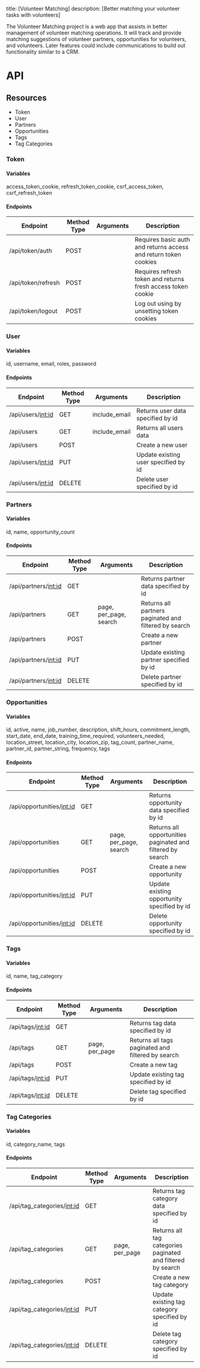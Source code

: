 title: [Volunteer Matching]
description: [Better matching your volunteer tasks with volunteers]

The Volunteer Matching project is a web app that assists in better management of volunteer matching operations. It will track and provide matching suggestions of volunteer partners, opportunities for volunteers, and volunteers. Later features could include communications to build out functionality similar to a CRM.

# API

## Resources
* Token
* User
* Partners
* Opportunities
* Tags
* Tag Categories

### Token
#### Variables
access_token_cookie, refresh_token_cookie, csrf_access_token, csrf_refresh_token

#### Endpoints

Endpoint | Method Type | Arguments | Description
---------|-------------|-----------|------------
/api/token/auth | POST | | Requires basic auth and returns access and return token cookies
/api/token/refresh | POST | | Requires refresh token and returns fresh access token cookie
/api/token/logout | POST | | Log out using by unsetting token cookies

### User
#### Variables
id, username, email, roles, password

#### Endpoints
Endpoint | Method Type | Arguments | Description
---------|-------------|-----------|------------
/api/users/<int:id> | GET | include_email | Returns user data specified by id
/api/users | GET | include_email | Returns all users data
/api/users | POST | | Create a new user
/api/users/<int:id> | PUT | | Update existing user specified by id
/api/users/<int:id> | DELETE | | Delete user specified by id

### Partners
#### Variables
id, name, opportunity_count

#### Endpoints
Endpoint | Method Type | Arguments | Description
---------|-------------|-----------|------------
/api/partners/<int:id> | GET | | Returns partner data specified by id
/api/partners | GET | page, per_page, search | Returns all partners paginated and filtered by search
/api/partners | POST | | Create a new partner
/api/partners/<int:id> | PUT | | Update existing partner specified by id
/api/partners/<int:id> | DELETE | | Delete partner specified by id

### Opportunities
#### Variables
id, active, name, job_number, description, shift_hours, commitment_length, start_date, end_date, training_time_required, volunteers_needed, location_street, location_city, location_zip, tag_count, partner_name, partner_id, partner_string, frequency, tags

#### Endpoints
Endpoint | Method Type | Arguments | Description
---------|-------------|-----------|------------
/api/opportunities/<int:id> | GET | | Returns opportunity data specified by id
/api/opportunities | GET | page, per_page, search | Returns all opportunities paginated and filtered by search
/api/opportunities | POST | | Create a new opportunity
/api/opportunities/<int:id> | PUT | | Update existing opportunity specified by id
/api/opportunities/<int:id> | DELETE | | Delete opportunity specified by id

### Tags
#### Variables
id, name, tag_category

#### Endpoints
Endpoint | Method Type | Arguments | Description
---------|-------------|-----------|------------
/api/tags/<int:id> | GET | | Returns tag data specified by id
/api/tags | GET | page, per_page | Returns all tags paginated and filtered by search
/api/tags | POST | | Create a new tag
/api/tags/<int:id> | PUT | | Update existing tag specified by id
/api/tags/<int:id> | DELETE | | Delete tag specified by id

### Tag Categories
#### Variables
id, category_name, tags

#### Endpoints
Endpoint | Method Type | Arguments | Description
---------|-------------|-----------|------------
/api/tag_categories/<int:id> | GET | | Returns tag category data specified by id
/api/tag_categories | GET | page, per_page | Returns all tag categories paginated and filtered by search
/api/tag_categories | POST | | Create a new tag category
/api/tag_categories/<int:id> | PUT | | Update existing tag category specified by id
/api/tag_categories/<int:id> | DELETE | | Delete tag category specified by id
